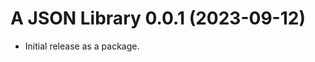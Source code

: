 A JSON Library 0.0.1 (2023-09-12)
======================================
* Initial release as a package.
